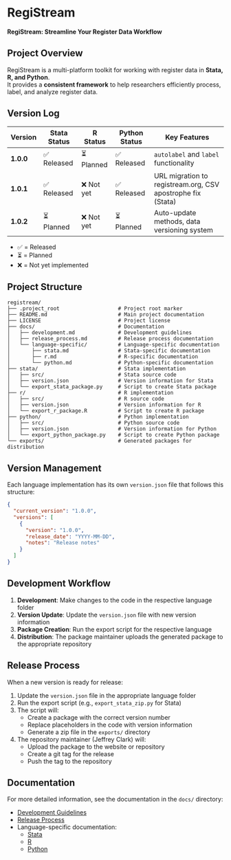 # RegiStream

**RegiStream: Streamline Your Register Data Workflow**

## Project Overview

RegiStream is a multi-platform toolkit for working with register data in **Stata, R, and Python**.  
It provides a **consistent framework** to help researchers efficiently process, label, and analyze register data.



## Version Log

| Version  | Stata Status | R Status  | Python Status  | Key Features |
|----------|-------------|-----------|---------------|--------------|
| **1.0.0** | ✅ Released | ⏳ Planned | ✅ Released | `autolabel` and `label` functionality |
| **1.0.1** | ✅ Released  | ❌ Not yet | ✅ Released  | URL migration to registream.org, CSV apostrophe fix (Stata) |
| **1.0.2** | ⏳ Planned  | ❌ Not yet | ⏳ Planned  | Auto-update methods, data versioning system |


- ✅ = Released  
- ⏳ = Planned  
- ❌ = Not yet implemented  



## Project Structure

```
registream/
├── .project_root                   # Project root marker
├── README.md                       # Main project documentation
├── LICENSE                         # Project license
├── docs/                           # Documentation
│   ├── development.md              # Development guidelines
│   ├── release_process.md          # Release process documentation
│   └── language-specific/          # Language-specific documentation
│       ├── stata.md                # Stata-specific documentation
│       ├── r.md                    # R-specific documentation
│       └── python.md               # Python-specific documentation
├── stata/                          # Stata implementation
│   ├── src/                        # Stata source code
│   ├── version.json                # Version information for Stata
│   └── export_stata_package.py     # Script to create Stata package
├── r/                              # R implementation
│   ├── src/                        # R source code
│   ├── version.json                # Version information for R
│   └── export_r_package.R          # Script to create R package
├── python/                         # Python implementation
│   ├── src/                        # Python source code
│   ├── version.json                # Version information for Python
│   └── export_python_package.py    # Script to create Python package
└── exports/                        # Generated packages for distribution
```

## Version Management

Each language implementation has its own `version.json` file that follows this structure:

```json
{
  "current_version": "1.0.0",
  "versions": [
    {
      "version": "1.0.0",
      "release_date": "YYYY-MM-DD",
      "notes": "Release notes"
    }
  ]
}
```

## Development Workflow

1. **Development**: Make changes to the code in the respective language folder
2. **Version Update**: Update the `version.json` file with new version information
3. **Package Creation**: Run the export script for the respective language
4. **Distribution**: The package maintainer uploads the generated package to the appropriate repository

## Release Process

When a new version is ready for release:

1. Update the `version.json` file in the appropriate language folder
2. Run the export script (e.g., `export_stata_zip.py` for Stata)
3. The script will:
   - Create a package with the correct version number
   - Replace placeholders in the code with version information
   - Generate a zip file in the `exports/` directory
4. The repository maintainer (Jeffrey Clark) will:
   - Upload the package to the website or repository
   - Create a git tag for the release
   - Push the tag to the repository

## Documentation

For more detailed information, see the documentation in the `docs/` directory:

- [Development Guidelines](docs/development.md)
- [Release Process](docs/release_process.md)
- Language-specific documentation:
  - [Stata](docs/language-specific/stata.md)
  - [R](docs/language-specific/r.md)
  - [Python](docs/language-specific/python.md)
